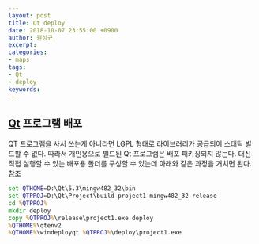 ```yaml
---
layout: post
title: Qt deploy
date: 2018-10-07 23:55:00 +0900
author: 원성규
excerpt: 
categories:
- maps
tags:
- Qt
- deploy
keywords:
---
```


## [Qt][1] 프로그램 배포
QT 프로그램을 사서 쓰는게 아니라면 LGPL 형태로 라이브러리가 공급되어 스태틱 빌드할 수 없다. 따라서 개인용으로 빌드된 Qt 프로그램은 배포 패키징되지 않는다. 대신 직접 실행할 수 있는 배포용 폴더를 구성할 수 있는데 아래와 같은 과정을 거치면 된다. [참조][2]

``` bat
set QTHOME=D:\Qt\5.3\mingw482_32\bin
set QTPROJ=D:\Qt\Project\build-project1-mingw482_32-release
cd %QTPROJ%
mkdir deploy
copy %QTPROJ%\release\project1.exe deploy
%QTHOME%\qtenv2
%QTHOME%\windeployqt %QTPROJ%\deploy\project1.exe
```

[1]:https://ko.wikipedia.org/wiki/Qt_(%ED%94%84%EB%A0%88%EC%9E%84%EC%9B%8C%ED%81%AC)
[2]:http://drake.kr/501060


